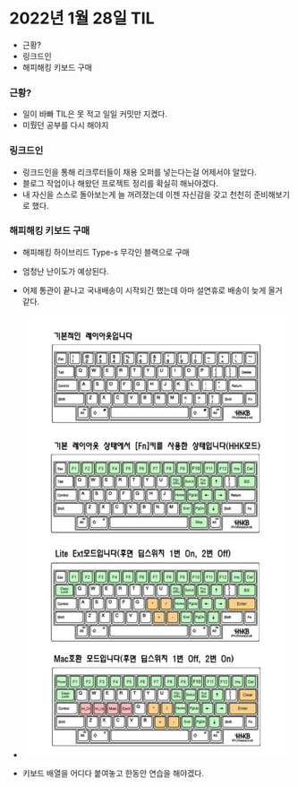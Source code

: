 # 2022년 1월 28일 TIL

- 근황?
- 링크드인
- 해피해킹 키보드 구매

### 근황?
- 일이 바빠 TIL은 못 적고 일일 커밋만 지켰다.
- 미뤘던 공부를 다시 해야지

### 링크드인
- 링크드인을 통해 리크루터들이 채용 오퍼를 넣는다는걸 어제서야 알았다.
- 블로그 작업이나 해왔던 프로젝트 정리를 확실히 해놔야겠다.
- 내 자신을 스스로 돌아보는게 늘 꺼려졌는데 이젠 자신감을 갖고 천천히 준비해보기로 했다.

### 해피해킹 키보드 구매
- 해피해킹 하이브리드 Type-s 무각인 블랙으로 구매
- 엄청난 난이도가 예상된다.
- 어제 통관이 끝나고 국내배송이 시작되긴 했는데 아마 설연휴로 배송이 늦게 올거 같다.

- ![img.png](img.png)

- 키보드 배열을 어디다 붙여놓고 한동안 연습을 해야겠다.